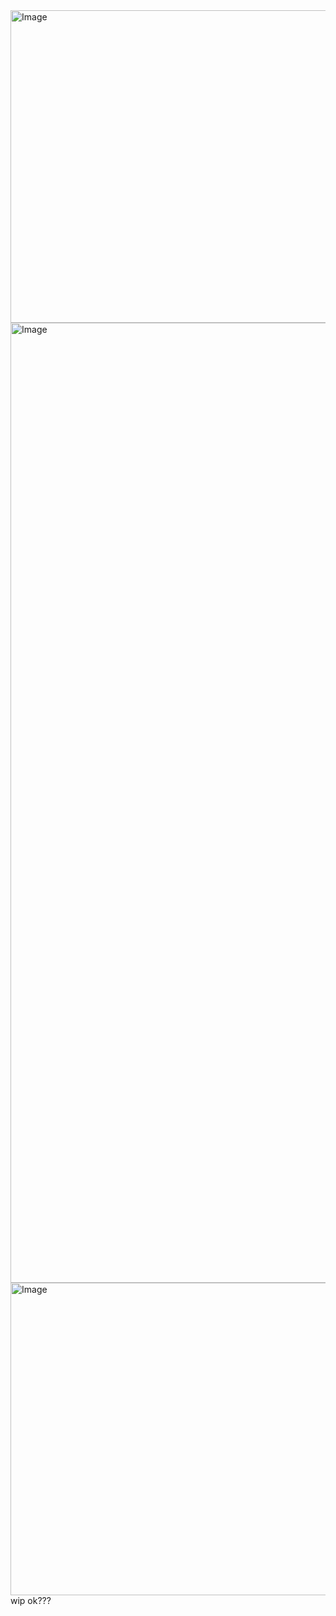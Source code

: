 <img width="1500" height="500" alt="Image" src="https://github.com/user-attachments/assets/1bb2733f-4167-47bb-b639-33b78a456c67" /> 
<img width="2048" height="1536" alt="Image" src="https://github.com/user-attachments/assets/29f2c763-bd84-4d32-8ec2-2ea405bcb4d3" /> 
<img width="1500" height="500" alt="Image" src="https://github.com/user-attachments/assets/1bb2733f-4167-47bb-b639-33b78a456c67" />
wip ok???


